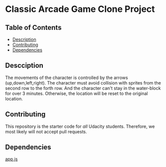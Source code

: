 # Classic Arcade Game Clone Project

## Table of Contents

- [Description](#Description)
- [Contributing](#Contributing)
- [Dependencies](#Dependencies)

## Descciption

The movements of the character is controlled by the arrows (up,down,left,right). The character must avoid collision with sprites from the second row to the forth row. And the character can't stay in the water-block for over 3 minutes. Otherwise, the location will be reset to the original location.


## Contributing

This repository is the starter code for _all_ Udacity students. Therefore, we most likely will not accept pull requests.

##  Dependencies
[app.js](https://github.com/S1014711679/Front-End/blob/master/Udacity%20Project%203%20-%20%20Arcade%20Game%20Master/js/app.js)
